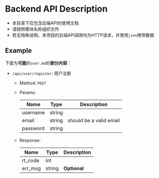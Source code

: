 # Backend API Description

- 本目录下应包含后端API的使用文档
- 请按照模块名称组织文件
- 若无特殊说明，本项目的后端API调用均为HTTP请求，并使用`json`携带数据

## Example

下面为**可能**的`user.md`的**部分内容**：

- `/api/user/register`: 用户注册
  - Method: `POST`
  - Params:
    
    | Name     | Type   | Description             |
    | -------- | ------ | ----------------------- |
    | username | string |                         |
    | email    | string | should be a valid email |
    | password | string |                         |
  - Response:
    
    | Name    | Type   | Description  |
    | ------- | ------ | ------------ |
    | rt_code | int    |              |
    | err_msg | string | **Optional** |